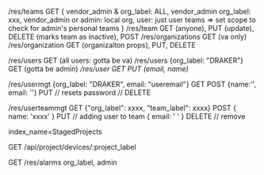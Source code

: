 /res/teams GET { vendor_admin & org_label: ALL, vendor_admin org_label: xxx, vendor\_admin or admin: local org, user: just user teams
 => set scope to check for admin's personal teams }
/res/team GET (anyone), PUT (update), DELETE (marks team as inactive), POST
/res/organizations GET (va only)
/res/organization GET (organizaiton props), PUT, DELETE

/res/users GET (all users: gotta be va)
/res/users {org_label: "DRAKER"} GET (gotta be admin)
*/res/user GET PUT (email, name)*

/res/usermgt {org_label: "DRAKER", email: "useremail"} GET POST {name:'', email: ''} PUT // resets password // DELETE

/res/userteammgt GET {"org_label": xxxx, "team_label": xxxx} POST { name: 'xxxx' } PUT // adding user to team { email: ' ' } DELETE // remove 


index_name=StagedProjects

GET /api/project/devices/:project_label 


GET /res/alarms org_label, admin